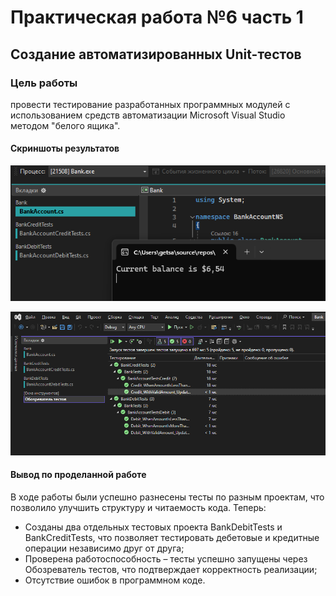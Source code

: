 # Практическая работа №6  часть 1
## Создание автоматизированных Unit-тестов  

### Цель работы  
провести тестирование разработанных программных модулей с использованием средств автоматизации Microsoft Visual Studio методом "белого ящика".

#### Скриншоты результатов

![Выполнение работы программы](pr6_foto1.png)

![Результат из Обозревателя тестов](pr6_foto2.png)

#### Вывод по проделанной работе
В ходе работы были успешно разнесены тесты по разным проектам, что позволило улучшить структуру и читаемость кода. Теперь:

- Созданы два отдельных тестовых проекта BankDebitTests и BankCreditTests, что позволяет тестировать дебетовые и кредитные операции независимо друг от друга;
- Проверена работоспособность – тесты успешно запущены через Обозреватель тестов, что подтверждает корректность реализации;
- Отсутствие ошибок в программном коде.
